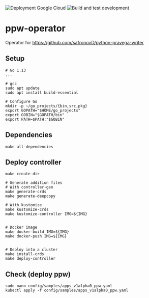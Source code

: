 ![Deployment Google Cloud](https://github.com/safronovD/ppw-operator/workflows/Deployment%20Google%20Cloud/badge.svg?branch=dev&event=push)
![Build and test development](https://github.com/safronovD/ppw-operator/workflows/Build%20and%20test%20development/badge.svg?branch=dev&event=push)
# ppw-operator

Operator for https://github.com/safronovD/python-pravega-writer

## Setup
```ShellSession
# Go 1.13
...

# gcc
sudo apt update
sudo apt install build-essential

# Configure Go
mkdir -p ~/go_projects/{bin,src,pkg}
export GOPATH="$HOME/go_projects"
export GOBIN="$GOPATH/bin"
export PATH=$PATH:"$GOBIN"
```

## Dependencies
```ShellSession
make all-dependencies
```

## Deploy controller
```ShellSession
make create-dir

# Generate addition files
# With controller-gen
make generate-crds
make generate-deepcopy

# With kustomize
make kustomize-crds
make kustomize-controller IMG=${IMG}


# Docker image
make docker-build IMG=${IMG}
make docker-push IMG=${IMG}


# Deploy into a cluster
make install-crds
make deploy-controller
```

## Check (deploy ppw)
```ShellSession
sudo nano config/samples/apps_v1alpha0_ppw.yaml
kubectl apply -f config/samples/apps_v1alpha0_ppw.yaml
```
